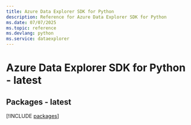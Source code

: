 ```yaml
---
title: Azure Data Explorer SDK for Python
description: Reference for Azure Data Explorer SDK for Python
ms.date: 07/07/2025
ms.topic: reference
ms.devlang: python
ms.service: dataexplorer
---
```

# Azure Data Explorer SDK for Python - latest
## Packages - latest
[!INCLUDE [packages](data-explorer-index.md)]
